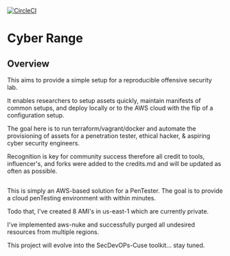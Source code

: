 [![CircleCI](https://circleci.com/gh/cappetta/CyberRange.svg?style=svg)](https://circleci.com/gh/cappetta/CyberRange)

# Cyber Range
## Overview
This aims to provide a simple setup for a reproducible offensive security lab.

It enables researchers to setup assets quickly, maintain manifests of common
setups, and deploy locally or to the AWS cloud with the flip of a configuration
setup.

The goal here is to run terraform/vagrant/docker and automate the
provisioning of assets for a penetration tester, ethical hacker, &
aspiring cyber security engineers.

Recognition is key for community success therefore all credit to tools,
influencer's, and forks were added to the credits.md and will be updated 
as often as possible.

##
This is simply an AWS-based solution for a PenTester.  The goal is to
provide a cloud penTesting environment with within minutes.

Todo that, I've created 8 AMI's in us-east-1 which are currently private.

I've implemented aws-nuke and successfully purged all undesired resources from multiple regions.

This project will evolve into the SecDevOPs-Cuse toolkit... stay tuned.
